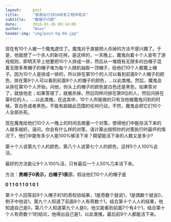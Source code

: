 ```yaml
---
layout:     post
title:      "滴滴出行2016研发工程师笔试"
subtitle:   "戴帽子问题"
date:       2016-01-26 09:14:00
author:     "Wuxx"
header-img: "img/post-bg-04.jpg"
---
```


现在有10个人被一个魔鬼逮住了。魔鬼对于直接把人杀掉的方法不感兴趣了。于是，他就想了一个杀人的新花样。是这样的，一天晚上，魔鬼向着十个人宣布了游戏规则，即明天早上他要把10个人排成一排，然后从一堆既有无限多的白帽子混着无限多黑帽子的帽子堆为每个人随机抽取一顶帽子，给他们10个人都戴上帽子。因为10个人是排成一排的，所以排在第10个的人可以看到前面9个人帽子的颜色，排在第9个人可以看到前面8个人的帽子的颜色，…以此类推。然后，魔鬼会从排在第10个人开始，问他，你头上的帽子的颜色是白色还是黑色，如果答对了，就放他走；如果答错了，就被杀掉。然后同样问排在第9位的人，然后问排在第8位的人，….以此类推。在这其中，10个人所能做的只有当他被魔鬼问到的时候，答白色或者黑色。不能有超越此范围的任何行动，不然，魔鬼会把它们10个人全部杀死。

现在魔鬼给他们10个人一晚上的时间去商量一个对策，使得他们中能存活下来的人越多越好。请问，你会有什么样的对策，请计算出按照你的对策执行时最坏的情况下，他们中能有多少人能100%够活下来？期望能活下来的人数又是多少?

第十个人说第九个人的颜色，第八个人说第七个人的颜色，这样5个人100%会活。

最好的方法能让9个人100%活，只有最后一个人50%几率活下来。

方法：**黑帽子0表示，白帽子1表示**，假设他们10个人的帽子是

**0 1 1 0 1 1 0 1 0 1**

第十个人回答前9个人帽子的1的奇校验结果，1是奇数个就说1，1是偶数个就说0，例子中他说1，第九个人知道了前面8个人有奇数个1，结合第十个人人的结果，他知道自己是0，第八个人知道第九个人是0，他又能看到前面7个有4个1，结合第十个人有奇数个1的结论，他得出自己是1，以此类推。最后前9个人都能活下来。

 